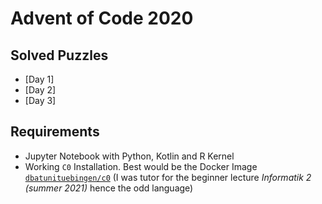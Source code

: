 # Advent of Code 2020

## Solved Puzzles
- [Day 1]<!--(01/README.md)-->
- [Day 2]<!--(02/README.md)-->
- [Day 3]<!--(03/README.md)-->

## Requirements
- Jupyter Notebook with Python, Kotlin and R Kernel
- Working `C0` Installation. Best would be the Docker Image [`dbatunituebingen/c0`](https://hub.docker.com/r/dbatunituebingen/c0)
  (I was tutor for the beginner lecture *Informatik 2 (summer 2021)* hence the odd
  language)
